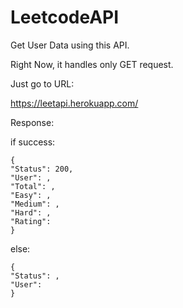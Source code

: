 # LeetcodeAPI
Get User Data using this API.

Right Now, it handles only GET request.

Just go to URL: 

https://leetapi.herokuapp.com/<user-name>

Response:

  if success:
  
  
    {
    "Status": 200,
    "User": ,
    "Total": ,
    "Easy": ,
    "Medium": ,
    "Hard": ,
    "Rating": 
    }
    
    
  else:
  
  
    {
    "Status": ,
    "User": 
    }
